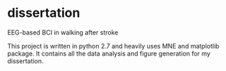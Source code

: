 # dissertation
EEG-based BCI in walking after stroke

This project is written in python 2.7 and heavily uses MNE and matplotlib package. It contains all the data analysis and figure generation for my dissertation.

